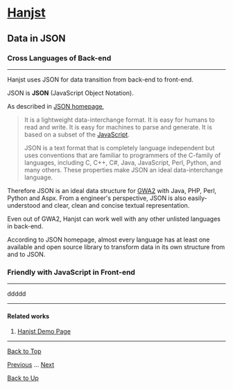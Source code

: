 # [Hanjst](/hanjst/index)
## Data in JSON
### Cross Languages of Back-end
---
Hanjst uses JSON for data transition from back-end to front-end.

JSON is **JSON** (JavaScript Object Notation).

As described in [JSON homepage](http://json.org), 
>It is a lightweight data-interchange format. It is easy for humans to read and write. It is easy for machines to parse and generate. It is based on a subset of the [JavaScript](http://javascript.com/).
>
>JSON is a text format that is completely language independent but uses conventions that are familiar to programmers of the C-family of languages, including C, C++, C#, Java, JavaScript, Perl, Python, and many others. These properties make JSON an ideal data-interchange language.

Therefore JSON is an ideal data structure for [GWA2](https://ufqi.com/dev/gwa2/) with Java, PHP, Perl, Python and Aspx. From a engineer's perspective, JSON is also easily-understood and clear, clean and concise textual representation.

Even out of GWA2, Hanjst can work well with any other unlisted languages in back-end.

According to JSON homepage, almost every language has at least one available and open source library to transform data in its own structure from and to JSON. 


### Friendly with JavaScript in Front-end
---

ddddd



---

#### Related works

1. [Hanjst Demo Page](https://ufqi.com/dev/hanjst/)


---

[Back to Top](/hanjst/data-in-json)

[Previous](./hanjst-replacement) ... [Next](./)

[Back to Up](/hanjst/index)
<!--stackedit_data:
eyJoaXN0b3J5IjpbNzY5NzYzMjUwLC0xNzMxMDc1NDQsMTM1NT
M3MDIzNl19
-->